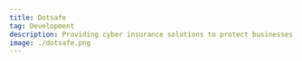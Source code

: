 ```yaml
---
title: Dotsafe
tag: Development
description: Providing cyber insurance solutions to protect businesses from data breaches, ransomware, and cyber threats.
image: ./dotsafe.png
---
```

